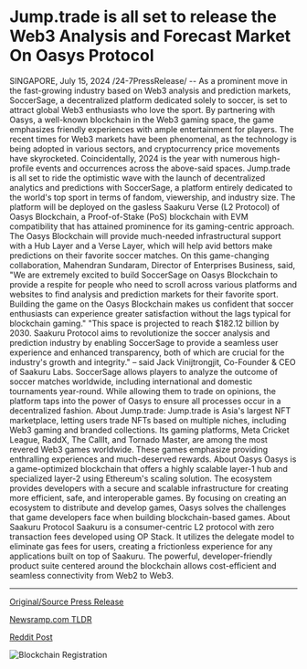 # Jump.trade is all set to release the Web3 Analysis and Forecast Market On Oasys Protocol

SINGAPORE, July 15, 2024 /24-7PressRelease/ -- As a prominent move in the fast-growing industry based on Web3 analysis and prediction markets, SoccerSage, a decentralized platform dedicated solely to soccer, is set to attract global Web3 enthusiasts who love the sport. By partnering with Oasys, a well-known blockchain in the Web3 gaming space, the game emphasizes friendly experiences with ample entertainment for players.  The recent times for Web3 markets have been phenomenal, as the technology is being adopted in various sectors, and cryptocurrency price movements have skyrocketed. Coincidentally, 2024 is the year with numerous high-profile events and occurrences across the above-said spaces.  Jump.trade is all set to ride the optimistic wave with the launch of decentralized analytics and predictions with SoccerSage, a platform entirely dedicated to the world's top sport in terms of fandom, viewership, and industry size. The platform will be deployed on the gasless Saakuru Verse (L2 Protocol) of Oasys Blockchain, a Proof-of-Stake (PoS) blockchain with EVM compatibility that has attained prominence for its gaming-centric approach. The Oasys Blockchain will provide much-needed infrastructural support with a Hub Layer and a Verse Layer, which will help avid bettors make predictions on their favorite soccer matches.   On this game-changing collaboration, Mahendran Sundaram, Director of Enterprises Business, said,   "We are extremely excited to build SoccerSage on Oasys Blockchain to provide a respite for people who need to scroll across various platforms and websites to find analysis and prediction markets for their favorite sport. Building the game on the Oasys Blockchain makes us confident that soccer enthusiasts can experience greater satisfaction without the lags typical for blockchain gaming."   "This space is projected to reach $182.12 billion by 2030. Saakuru Protocol aims to revolutionize the soccer analysis and prediction industry by enabling SoccerSage to provide a seamless user experience and enhanced transparency, both of which are crucial for the industry's growth and integrity." – said Jack Vinijtrongjit, Co-Founder & CEO of Saakuru Labs.  SoccerSage allows players to analyze the outcome of soccer matches worldwide, including international and domestic tournaments year-round. While allowing them to trade on opinions, the platform taps into the power of Oasys to ensure all processes occur in a decentralized fashion.   About Jump.trade:  Jump.trade is Asia's largest NFT marketplace, letting users trade NFTs based on multiple niches, including Web3 gaming and branded collections. Its gaming platforms, Meta Cricket League, RaddX, The CallIt, and Tornado Master, are among the most revered Web3 games worldwide. These games emphasize providing enthralling experiences and much-deserved rewards.   About Oasys  Oasys is a game-optimized blockchain that offers a highly scalable layer-1 hub and specialized layer-2 using Ethereum's scaling solution. The ecosystem provides developers with a secure and scalable infrastructure for creating more efficient, safe, and interoperable games. By focusing on creating an ecosystem to distribute and develop games, Oasys solves the challenges that game developers face when building blockchain-based games.   About Saakuru Protocol  Saakuru is a consumer-centric L2 protocol with zero transaction fees developed using OP Stack. It utilizes the delegate model to eliminate gas fees for users, creating a frictionless experience for any applications built on top of Saakuru. The powerful, developer-friendly product suite centered around the blockchain allows cost-efficient and seamless connectivity from Web2 to Web3. 

---

[Original/Source Press Release](https://www.24-7pressrelease.com/press-release/512485/jumptrade-is-all-set-to-release-the-web3-analysis-and-forecast-market-on-oasys-protocol)
                    

[Newsramp.com TLDR](None) 



[Reddit Post](https://www.reddit.com/r/newsramp/comments/1e3om41/soccersage_partners_with_oasys_to_revolutionize/) 



![Blockchain Registration](https://cdn.newsramp.app/24-7PressRelease/qrcode/247/15/lilySOeh.webp)